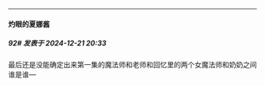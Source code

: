 ﻿
*****

####  灼眼的夏娜酱  
##### 92#       发表于 2024-12-21 20:33

最后还是没能确定出来第一集的魔法师和老师和回忆里的两个女魔法师和奶奶之间谁是谁—

